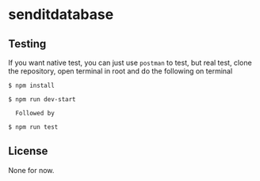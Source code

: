 # senditdatabase
## Testing
   If you want native test, you can just use `postman` to test, but real test, clone the repository, open terminal in root and do the following on terminal
   ```shell
   $ npm install

   $ npm run dev-start
   ```
      Followed by

  ```shell
  $ npm run test
  ```
## License
  None for now.